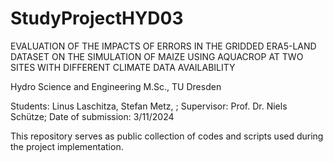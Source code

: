 # StudyProjectHYD03
EVALUATION OF THE IMPACTS OF ERRORS IN THE GRIDDED ERA5-LAND DATASET ON THE SIMULATION OF MAIZE USING AQUACROP AT TWO SITES WITH DIFFERENT CLIMATE DATA AVAILABILITY

Hydro Science and Engineering M.Sc., TU Dresden

Students: Linus Laschitza, Stefan Metz, ;
Supervisor: Prof. Dr. Niels Schütze;
Date of submission: 3/11/2024

This repository serves as public collection of codes and scripts used during the project implementation. 
